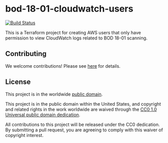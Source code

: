 # bod-18-01-cloudwatch-users #

[![Build Status](https://travis-ci.com/cisagov/bod-18-01-cloudwatch-users.svg?branch=develop)](https://travis-ci.com/cisagov/bod-18-01-cloudwatch-users)

This is a Terraform project for creating AWS users that only have
permission to view CloudWatch logs related to BOD 18-01 scanning.

## Contributing ##

We welcome contributions!  Please see [here](CONTRIBUTING.md) for
details.

## License ##

This project is in the worldwide [public domain](LICENSE).

This project is in the public domain within the United States, and
copyright and related rights in the work worldwide are waived through
the [CC0 1.0 Universal public domain
dedication](https://creativecommons.org/publicdomain/zero/1.0/).

All contributions to this project will be released under the CC0
dedication. By submitting a pull request, you are agreeing to comply
with this waiver of copyright interest.
